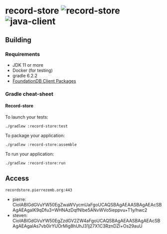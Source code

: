# record-store ![record-store](https://github.com/PierreZ/record-store/workflows/record-store/badge.svg?branch=master) ![java-client](https://github.com/PierreZ/record-store/workflows/java-client/badge.svg?branch=master)

## Building

### Requirements

* JDK 11 or more
* Docker (for testing)
* gradle 6.2.2
* [FoundationDB Client Packages](https://www.foundationdb.org/download/)


### Gradle cheat-sheet

#### Record-store

To launch your tests:
```
./gradlew :record-store:test
```

To package your application:
```
./gradlew :record-store:assemble
```

To run your application:
```
./gradlew :record-store:run
```

## Access

`recordstore.pierrezemb.org:443`

* pierre: CioIABIGdGVuYW50EgZwaWVycmUaFgoUCAQSBAgAEAASBAgAEAcSBAgAEAgaIK9qDfu3+WHNAzDqfNIbe5ANvWVo5ieppvu+T1y/hwc2
* steven: CioIABIGdGVuYW50EgZzdGV2ZW4aFgoUCAQSBAgAEAASBAgAEAcSBAgAEAgaIAs7vb0irYUOrMig8hUhJ31j27X1C3RznDZl+Os29auU
